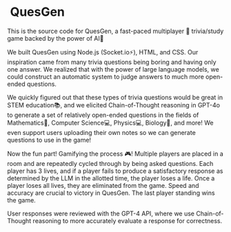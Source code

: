 <h1><img src=""> QuesGen</h1>

<p>This is the source code for QuesGen, a fast-paced multiplayer 🏃 trivia/study game backed by the power of AI💪</p>

<p>We built QuesGen using Node.js (Socket.io⚡), HTML, and CSS. Our inspiration came from many trivia questions being boring and having only one answer. We realized that with the power of large language models, we could construct an automatic system to judge answers to much more open-ended questions.</p>

<p>We quickly figured out that these types of trivia questions would be great in STEM education📚, and we elicited Chain-of-Thought reasoning in GPT-4o to generate a set of relatively open-ended questions in the fields of Mathematics🔢, Computer Science💻, Physics💻, Biology🧬, and more! We even support users uploading their own notes so we can generate questions to use in the game!</p>

<p>Now the fun part! Gamifying the process 🎮! Multiple players are placed in a room and are repeatedly cycled through by being asked questions. Each player has 3 lives, and if a player fails to produce a satisfactory response as determined by the LLM in the allotted time, the player loses a life. Once a player loses all lives, they are eliminated from the game. Speed and accuracy are crucial to victory in QuesGen. The last player standing wins the game.</p>
<p>User responses were reviewed with the GPT-4 API, where we use Chain-of-Thought reasoning to more accurately evaluate a response for correctness.</p>
